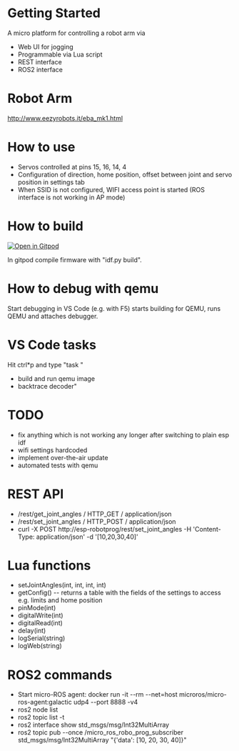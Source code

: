 # Getting Started
A micro platform for controlling a robot arm via
* Web UI for jogging
* Programmable via Lua script
* REST interface
* ROS2 interface

# Robot Arm
http://www.eezyrobots.it/eba_mk1.html

# How to use
* Servos controlled at pins 15, 16, 14, 4
* Configuration of direction, home position, offset between joint and servo position in settings tab
* When SSID is not configured, WIFI access point is started (ROS interface is not working in AP mode)

# How to build
[![Open in Gitpod](https://gitpod.io/button/open-in-gitpod.svg)](https://gitpod.io/#https://github.com/chhartmann/RoboProg)

In gitpod compile firmware with "idf.py build".


# How to debug with qemu
Start debugging in VS Code (e.g. with F5) starts building for QEMU, runs QEMU and attaches debugger.

# VS Code tasks
Hit ctrl*p and type "task "
* build and run qemu image
* backtrace decoder"

# TODO
* fix anything which is not working any longer after switching to plain esp idf
* wifi settings hardcoded
* implement over-the-air update
* automated tests with qemu

# REST API
* /rest/get_joint_angles / HTTP_GET / application/json
* /rest/set_joint_angles / HTTP_POST / application/json
* curl -X POST http://esp-robotprog/rest/set_joint_angles -H 'Content-Type: application/json' -d '[10,20,30,40]'

# Lua functions
* setJointAngles(int, int, int, int)
* getConfig() -- returns a table with the fields of the settings to access e.g. limits and home position
* pinMode(int)
* digitalWrite(int)
* digitalRead(int)
* delay(int)
* logSerial(string)
* logWeb(string)

# ROS2 commands
* Start micro-ROS agent: docker run -it --rm --net=host microros/micro-ros-agent:galactic udp4 --port 8888 -v4
* ros2 node list
* ros2 topic list -t
* ros2 interface show std_msgs/msg/Int32MultiArray
* ros2 topic pub --once /micro_ros_robo_prog_subscriber std_msgs/msg/Int32MultiArray "{'data': [10, 20, 30, 40]}"